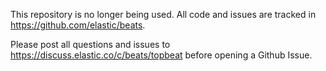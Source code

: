This repository is no longer being used. All code and issues are tracked in
https://github.com/elastic/beats.

Please post all questions and issues to https://discuss.elastic.co/c/beats/topbeat
before opening a Github Issue.
